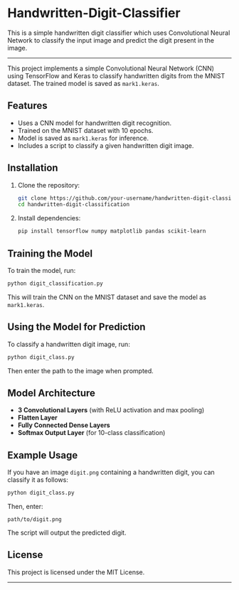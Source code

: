 # Handwritten-Digit-Classifier
This is a simple handwritten digit classifier which uses Convolutional Neural Network to classify the input image and predict the digit present in the image.

---

This project implements a simple Convolutional Neural Network (CNN) using TensorFlow and Keras to classify handwritten digits from the MNIST dataset. The trained model is saved as `mark1.keras`.

## Features

- Uses a CNN model for handwritten digit recognition.
- Trained on the MNIST dataset with 10 epochs.
- Model is saved as `mark1.keras` for inference.
- Includes a script to classify a given handwritten digit image.

## Installation

1. Clone the repository:
   ```sh
   git clone https://github.com/your-username/handwritten-digit-classification.git
   cd handwritten-digit-classification
   ```

2. Install dependencies:
   ```sh
   pip install tensorflow numpy matplotlib pandas scikit-learn
   ```

## Training the Model

To train the model, run:
```sh
python digit_classification.py
```
This will train the CNN on the MNIST dataset and save the model as `mark1.keras`.

## Using the Model for Prediction

To classify a handwritten digit image, run:
```sh
python digit_class.py
```
Then enter the path to the image when prompted.

## Model Architecture

- **3 Convolutional Layers** (with ReLU activation and max pooling)
- **Flatten Layer**
- **Fully Connected Dense Layers**
- **Softmax Output Layer** (for 10-class classification)

## Example Usage

If you have an image `digit.png` containing a handwritten digit, you can classify it as follows:
```sh
python digit_class.py
```
Then, enter:
```
path/to/digit.png
```
The script will output the predicted digit.

## License

This project is licensed under the MIT License.

---
